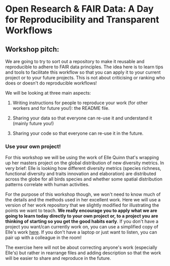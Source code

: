 # Open Research & FAIR Data: A Day for Reproducibility and Transparent Workflows

## Workshop pitch:

We are going to try to sort out a repository to make it reusable and reproducible to adhere to FAIR data principles.
The idea here is to learn tips and tools to facilitate this workflow so that you can apply it to your current project or to your future projects.
This is not about criticising or ranking who does or doesn't do reproducible workflows!

We will be looking at three main aspects:

 1. Writing instructions for people to reproduce your work (for other workers and for future you!): the README file.
 <!-- TODO: include here the lego workshop? -->

 2. Sharing your data so that everyone can re-use it and understand it (mainly future you!)
 <!-- TODO: find an activity idea: maybe the README file workshop ZZ did? -->
 
 3. Sharing your code so that everyone can re-use it in the future.
 <!-- TODO: maybe some kind of discussion/workshop on making shell scripts for package installations? Also discussion on how much is needed for making things reproducible: e.g. README + correct path + library versions = necessary, Docker = overkill -->

### Use your own project!

For this workshop we will be using the work of Elle Quinn that's wrapping up her masters project on the global distribution of new diversity metrics. In very brief: Elle is looking how different diversity metrics (species richness, functional diversity and traits innovation and elaboration) are distributed across the globe for all birds species and whether some spatial distribution patterns correlate with human activities.

For the purpose of this workshop though, we won't need to know much of the details and the methods used in her excellent work. Here we will use a version of her work repository that we slightly modified for illustrating the points we want to teach. **We really encourage you to apply what we are going to learn today directly to your own project or, to a project you are thinking of starting so you get the good habits early**. If you don't have a project you want/can currently work on, you can use a simplified copy of Elle's work [here](https://github.com/TGuillerme/ReproducibleWork/tree/main/Example_repo/). If you don't have a laptop or just want to listen, you can pair up with a colleague in the room!

The exercise here will not be about correcting anyone's work (especially Elle's) but rather in rearrange files and adding description so that the work will be easier to share and reproduce in the future.


<!-- TODO: Thomas: share a "simplified" version of Elle's repository:

Need the following data:

## Modeling script:

global <- read.csv("Data/global_HPD.csv")
superorder <- read.csv("Data/superorder_HPD.csv")
order <- read.csv("Data/order_HPD.csv")
old_order <- read.csv("Data/all_order_HPD.csv")

## Map script:
all_birds <- st_read("Data/BOTW_2023_1/BOTW.gdb") #11184
load("Data/shapespace.rda")
order_superorder <- read.csv("Data/elaboration_innovation_scale.csv")
biomes <- st_read("Data/TEOW")
HPD <- raster("Data/population_density_2020_30_min.tif")
taxomatch <- read.csv("Data/BirdLife-BirdTree crosswalk.csv")
missing <- read.csv("Data/missing_species.csv")
 -->